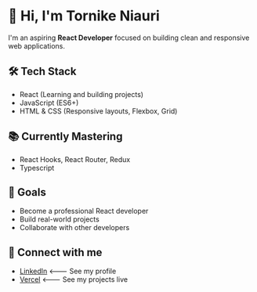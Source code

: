 # 👋 Hi, I'm Tornike Niauri

I'm an aspiring **React Developer** focused on building clean and responsive web applications.

## 🛠️ Tech Stack
- React (Learning and building projects)
- JavaScript (ES6+)
- HTML & CSS (Responsive layouts, Flexbox, Grid)

## 📚 Currently Mastering
- React Hooks, React Router, Redux
- Typescript

## 🚀 Goals
- Become a professional React developer
- Build real-world projects
- Collaborate with other developers

## 🔗 Connect with me
- [LinkedIn](http://linkedin.com/in/tornike-niauri-03596718b) <--- See my profile
- [Vercel](https://vercel.com/tornikes-projects-b14741ed) <--- See my projects live
  
<!---
NiauriT/NiauriT is a ✨ special ✨ repository because its `README.md` (this file) appears on your GitHub profile.
You can click the Preview link to take a look at your changes.
--->
